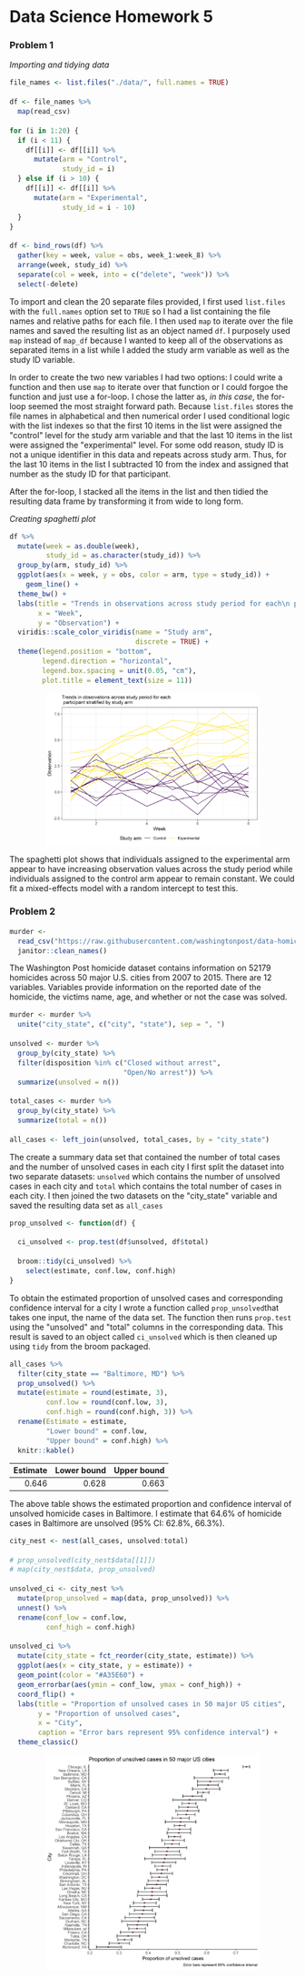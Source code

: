 Data Science Homework 5
================

### Problem 1

*Importing and tidying data*

``` r
file_names <- list.files("./data/", full.names = TRUE)

df <- file_names %>% 
  map(read_csv)

for (i in 1:20) {
  if (i < 11) {
    df[[i]] <- df[[i]] %>% 
      mutate(arm = "Control", 
             study_id = i)
  } else if (i > 10) {
    df[[i]] <- df[[i]] %>% 
      mutate(arm = "Experimental", 
             study_id = i - 10)
  }
}

df <- bind_rows(df) %>% 
  gather(key = week, value = obs, week_1:week_8) %>% 
  arrange(week, study_id) %>% 
  separate(col = week, into = c("delete", "week")) %>% 
  select(-delete)
```

To import and clean the 20 separate files provided, I first used `list.files` with the `full.names` option set to `TRUE` so I had a list containing the file names and relative paths for each file. I then used `map` to iterate over the file names and saved the resulting list as an object named `df`. I purposely used `map` instead of `map_df` because I wanted to keep all of the observations as separated items in a list while I added the study arm variable as well as the study ID variable.

In order to create the two new variables I had two options: I could write a function and then use `map` to iterate over that function or I could forgoe the function and just use a for-loop. I chose the latter as, *in this case*, the for-loop seemed the most straight forward path. Because `list.files` stores the file names in alphabetical and then numerical order I used conditional logic with the list indexes so that the first 10 items in the list were assigned the "control" level for the study arm variable and that the last 10 items in the list were assigned the "experimental" level. For some odd reason, study ID is not a unique identifier in this data and repeats across study arm. Thus, for the last 10 items in the list I subtracted 10 from the index and assigned that number as the study ID for that participant.

After the for-loop, I stacked all the items in the list and then tidied the resulting data frame by transforming it from wide to long form.

*Creating spaghetti plot*

``` r
df %>% 
  mutate(week = as.double(week), 
         study_id = as.character(study_id)) %>% 
  group_by(arm, study_id) %>% 
  ggplot(aes(x = week, y = obs, color = arm, type = study_id)) + 
    geom_line() + 
  theme_bw() + 
  labs(title = "Trends in observations across study period for each\n participant stratified by study arm",
       x = "Week", 
       y = "Observation") + 
  viridis::scale_color_viridis(name = "Study arm",
                               discrete = TRUE) + 
  theme(legend.position = "bottom", 
        legend.direction = "horizontal", 
        legend.box.spacing = unit(0.05, "cm"),
        plot.title = element_text(size = 11))
```

<img src="p8105_hw5_ntw2117_files/figure-markdown_github/spaghetti plot-1.png" width="75%" style="display: block; margin: auto;" />

The spaghetti plot shows that individuals assigned to the experimental arm appear to have increasing observation values across the study period while individuals assigned to the control arm appear to remain constant. We could fit a mixed-effects model with a random intercept to test this.

### Problem 2

``` r
murder <- 
  read_csv("https://raw.githubusercontent.com/washingtonpost/data-homicides/master/homicide-data.csv") %>% 
  janitor::clean_names()
```

The Washington Post homicide dataset contains information on 52179 homicides across 50 major U.S. cities from 2007 to 2015. There are 12 variables. Variables provide information on the reported date of the homicide, the victims name, age, and whether or not the case was solved.

``` r
murder <- murder %>% 
  unite("city_state", c("city", "state"), sep = ", ")

unsolved <- murder %>% 
  group_by(city_state) %>% 
  filter(disposition %in% c("Closed without arrest", 
                            "Open/No arrest")) %>% 
  summarize(unsolved = n()) 

total_cases <- murder %>% 
  group_by(city_state) %>%
  summarize(total = n())

all_cases <- left_join(unsolved, total_cases, by = "city_state")
```

The create a summary data set that contained the number of total cases and the number of unsolved cases in each city I first split the dataset into two separate datasets: `unsolved` which contains the number of unsolved cases in each city and `total` which contains the total number of cases in each city. I then joined the two datasets on the "city\_state" variable and saved the resulting data set as `all_cases`

``` r
prop_unsolved <- function(df) {

  ci_unsolved <- prop.test(df$unsolved, df$total)
  
  broom::tidy(ci_unsolved) %>% 
    select(estimate, conf.low, conf.high)
}
```

To obtain the estimated proportion of unsolved cases and corresponding confidence interval for a city I wrote a function called `prop_unsolved`that takes one input, the name of the data set. The function then runs `prop.test` using the "unsolved" and "total" columns in the corresponding data. This result is saved to an object called `ci_unsolved` which is then cleaned up using `tidy` from the broom packaged.

``` r
all_cases %>% 
  filter(city_state == "Baltimore, MD") %>% 
  prop_unsolved() %>% 
  mutate(estimate = round(estimate, 3), 
         conf.low = round(conf.low, 3), 
         conf.high = round(conf.high, 3)) %>% 
  rename(Estimate = estimate, 
         "Lower bound" = conf.low, 
         "Upper bound" = conf.high) %>% 
  knitr::kable()
```

|  Estimate|  Lower bound|  Upper bound|
|---------:|------------:|------------:|
|     0.646|        0.628|        0.663|

The above table shows the estimated proportion and confidence interval of unsolved homicide cases in Baltimore. I estimate that 64.6% of homicide cases in Baltimore are unsolved (95% CI: 62.8%, 66.3%).

``` r
city_nest <- nest(all_cases, unsolved:total)

# prop_unsolved(city_nest$data[[1]])
# map(city_nest$data, prop_unsolved)

unsolved_ci <- city_nest %>% 
  mutate(prop_unsolved = map(data, prop_unsolved)) %>% 
  unnest() %>% 
  rename(conf_low = conf.low, 
         conf_high = conf.high)

unsolved_ci %>% 
  mutate(city_state = fct_reorder(city_state, estimate)) %>% 
  ggplot(aes(x = city_state, y = estimate)) + 
  geom_point(color = "#A35E60") + 
  geom_errorbar(aes(ymin = conf_low, ymax = conf_high)) + 
  coord_flip() + 
  labs(title = "Proportion of unsolved cases in 50 major US cities", 
       y = "Proportion of unsolved cases", 
       x = "City", 
       caption = "Error bars represent 95% confidence interval") + 
  theme_classic() 
```

<img src="p8105_hw5_ntw2117_files/figure-markdown_github/prop_unsolved iteration over all cities-1.png" width="75%" style="display: block; margin: auto;" />

